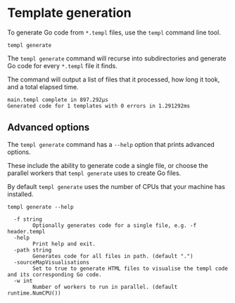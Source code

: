 # Template generation

To generate Go code from `*.templ` files, use the `templ` command line tool.

```
templ generate
```

The `templ generate` command will recurse into subdirectories and generate Go code for every `*.templ` file it finds.

The command will output a list of files that it processed, how long it took, and a total elapsed time.

```
main.templ complete in 897.292µs
Generated code for 1 templates with 0 errors in 1.291292ms
```

## Advanced options

The `templ generate` command has a `--help` option that prints advanced options.

These include the ability to generate code a single file, or choose the parallel workers that `templ generate` uses to create Go files.

By default `templ generate` uses the number of CPUs that your machine has installed.

```
templ generate --help
```

```
  -f string
        Optionally generates code for a single file, e.g. -f header.templ
  -help
        Print help and exit.
  -path string
        Generates code for all files in path. (default ".")
  -sourceMapVisualisations
        Set to true to generate HTML files to visualise the templ code and its corresponding Go code.
  -w int
        Number of workers to run in parallel. (default runtime.NumCPU())
```
